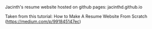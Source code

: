 Jacinth's resume website hosted on github pages: jacinthd.github.io

Taken from this tutorial: 
How to Make A Resume Website From Scratch (https://medium.com/p/991845147ec)

